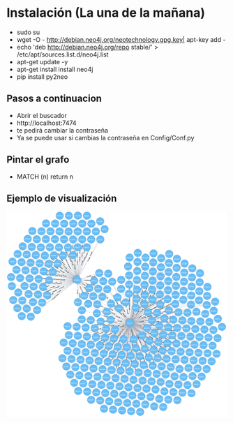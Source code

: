 # Instalación (La una de la mañana)
* sudo su
* wget -O - http://debian.neo4j.org/neotechnology.gpg.key| apt-key add -
* echo 'deb http://debian.neo4j.org/repo stable/' > /etc/apt/sources.list.d/neo4j.list
* apt-get update -y
* apt-get install install neo4j
* pip install py2neo

## Pasos a continuacion
* Abrir el buscador
* http://localhost:7474
* te pedirá cambiar la contraseña
* Ya se puede usar si cambias la contraseña en Config/Conf.py

## Pintar el grafo
* MATCH (n) return n


## Ejemplo de visualización
![Alt text](../DesignImages/graph.png?raw=true "Diseño de clases")